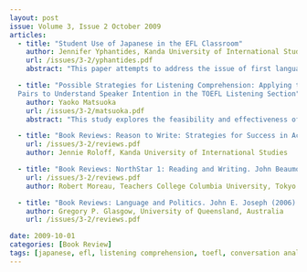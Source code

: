 ```yaml
---
layout: post
issue: Volume 3, Issue 2 October 2009
articles: 
  - title: "Student Use of Japanese in the EFL Classroom"
    author: Jennifer Yphantides, Kanda University of International Studies
    url: /issues/3-2/yphantides.pdf
    abstract: "This paper attempts to address the issue of first language (L1) use in the English as a foreign language (EFL) classroom in the Japanese context. Although many may assume that Japan is rather homogeneous, the face of this country is gradually changing and the ramifications of this shift can be felt in the classroom. As a result, the author chose to carry out this action research project at a major high school in the center of Tokyo where not all students shared the same L1. The paper examines patterns of L1 use and the reasons for which students were reverting to their mother tongue."

  - title: "Possible Strategies for Listening Comprehension: Applying the Concepts of Conversational Implicature and Adjacency 
  Pairs to Understand Speaker Intention in the TOEFL Listening Section"
    author: Yaoko Matsuoka
    url: /issues/3-2/matsuoka.pdf
    abstract: "This study explores the feasibility and effectiveness of applying the concepts of conversational implicature and adjacency pairs to the teaching of listening. The intention was to help students understand short conversations in the Listening Section Part A of TOEFL ITP in the test preparatory class in a Japanese high school. Three lessons applying conversation analysis were designed and implemented to introduce the particular features of a basic unit of conversation and ways to find a speaker’s primary intention concealed under the literal or surface meaning. The results indicate that the strategy　instruction served to give students basic insights into structure and meaning of English conversation and enhanced interests in studying listening comprehension."

  - title: "Book Reviews: Reason to Write: Strategies for Success in Academic Writing (Intermediate); NorthStar 1: Reading and Writing; Language and Politics"
    url: /issues/3-2/reviews.pdf
    author: Jennie Roloff, Kanda University of International Studies 

  - title: "Book Reviews: NorthStar 1: Reading and Writing. John Beaumont (2009) White Plains, NY: Longman  "    
    url: /issues/3-2/reviews.pdf
    author: Robert Moreau, Teachers College Columbia University, Tokyo

  - title: "Book Reviews: Language and Politics. John E. Joseph (2006) Edinburgh: Edinburgh University Press"
    author: Gregory P. Glasgow, University of Queensland, Australia
    url: /issues/3-2/reviews.pdf

date: 2009-10-01
categories: [Book Review]
tags: [japanese, efl, listening comprehension, toefl, conversation analysis, adjacency pairs, conversational implicature, writing, politics]
---
```

